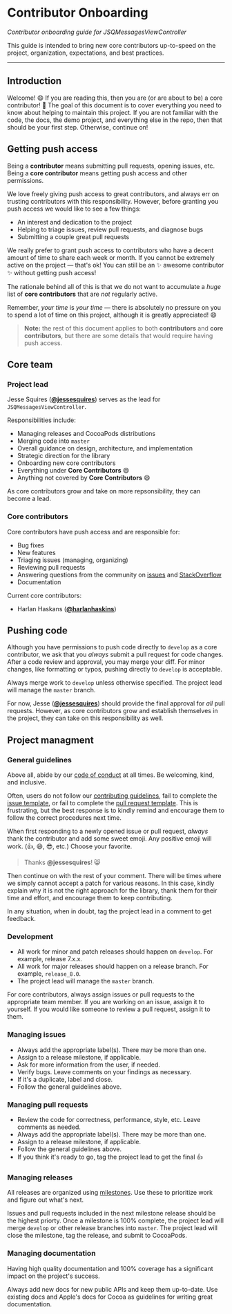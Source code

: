 # Contributor Onboarding

*Contributor onboarding guide for JSQMessagesViewController*

This guide is intended to bring new core contributors up-to-speed on the project, organization, expectations, and best practices.

-------------------------

## Introduction

Welcome! :smile: If you are reading this, then you are (or are about to be) a core contributor! :tada: The goal of this document is to cover everything you need to know about helping to maintain this project. If you are not familiar with the code, the docs, the demo project, and everything else in the repo, then that should be your first step. Otherwise, continue on!

## Getting push access

Being a **contributor** means submitting pull requests, opening issues, etc. Being a **core contributor** means getting push access and other permissions.

We love freely giving push access to great contributors, and always err on trusting contributors with this responsibility. However, before granting you push access we would like to see a few things:

- An interest and dedication to the project
- Helping to triage issues, review pull requests, and diagnose bugs
- Submitting a couple great pull requests

We really prefer to grant push access to contributors who have a decent amount of time to share each week or month. If you cannot be extremely active on the project — that's ok! You can still be an :sparkles: awesome contributor :sparkles: without getting push access! 

The rationale behind all of this is that we do not want to accumulate a *huge* list of **core contributors** that are *not* regularly active.

Remember, *your time* is *your time* — there is absolutely no pressure on you to spend a lot of time on this project, although it is greatly appreciated! :smile:

> **Note:** the rest of this document applies to both **contributors** and **core contributors**, but there are some details that would require having push access.

## Core team

### Project lead

Jesse Squires ([**@jessesquires**](https://github.com/jessesquires)) serves as the lead for `JSQMessagesViewController`.

Responsibilities include:
- Managing releases and CocoaPods distributions
- Merging code into `master`
- Overall guidance on design, architecture, and implementation
- Strategic direction for the library
- Onboarding new core contributors
- Everything under **Core Contributors** :smile:
- Anything not covered by **Core Contributors** :smile:

As core contributors grow and take on more repsonsibility, they can become a lead.

### Core contributors

Core contributors have push access and are responsible for:

- Bug fixes
- New features
- Triaging issues (managing, organizing)
- Reviewing pull requests
- Answering questions from the community on [issues](https://github.com/jessesquires/JSQMessagesViewController/issues?utf8=✓&q=is%3Aissue+label%3A%22questions+%26+help%22+) and [StackOverflow](http://stackoverflow.com/questions/tagged/jsqmessagesviewcontroller)
- Documentation

Current core contributors:
- Harlan Haskans ([**@harlanhaskins**](https://github.com/harlanhaskins))

## Pushing code

Although you have permissions to push code directly to `develop` as a core contributor, we ask that you *always* submit a pull request for code changes. After a code review and approval, you may merge your diff. For minor changes, like formatting or typos, pushing directly to `develop` is acceptable. 

Always merge work to `develop` unless otherwise specified. The project lead will manage the `master` branch.

For now, Jesse ([**@jessesquires**](https://github.com/jessesquires)) should provide the final approval for *all* pull requests. However, as core contributors grow and establish themselves in the project, they can take on this responsibility as well.

## Project managment

### General guidelines

Above all, abide by our [code of conduct](https://github.com/jessesquires/JSQMessagesViewController/blob/develop/.github/CONDUCT.md) at all times. Be welcoming, kind, and inclusive.

Often, users do not follow our [contributing guidelines](https://github.com/jessesquires/JSQMessagesViewController/blob/develop/.github/CONTRIBUTING.md), fail to complete the [issue template](https://github.com/jessesquires/JSQMessagesViewController/blob/develop/.github/ISSUE_TEMPLATE.md), or fail to complete the [pull request template](https://github.com/jessesquires/JSQMessagesViewController/blob/develop/.github/PULL_REQUEST_TEMPLATE.md). This is frustrating, but the best response is to kindly remind and encourage them to follow the correct procedures next time.

When first responding to a newly opened issue or pull request, *always* thank the contributor and add some sweet emoji. Any positive emoji will work. (:+1:, :smile:, :sunglasses:, etc.) Choose your favorite.

> Thanks **@jessesquires**! :smile_cat:

Then continue on with the rest of your comment. There will be times where we simply cannot accept a patch for various reasons. In this case, kindly explain why it is not the right approach for the library, thank them for their time and effort, and encourage them to keep contributing.

In any situation, when in doubt, tag the project lead in a comment to get feedback.

### Development

- All work for minor and patch releases should happen on `develop`. For example, release 7.x.x.
- All work for major releases should happen on a release branch. For example, `release_8.0`.
- The project lead will manage the `master` branch.

For core contributors, always assign issues or pull requests to the appropriate team member. If you are working on an issue, assign it to yourself. If you would like someone to review a pull request, assign it to them.

### Managing issues

- Always add the appropriate label(s). There may be more than one.
- Assign to a release milestone, if applicable.
- Ask for more information from the user, if needed.
- Verify bugs. Leave comments on your findings as necessary.
- If it's a duplicate, label and close.
- Follow the general guidelines above.

### Managing pull requests

- Review the code for correctness, performance, style, etc. Leave comments as needed.
- Always add the appropriate label(s). There may be more than one.
- Assign to a release milestone, if applicable.
- Follow the general guidelines above.
- If you think it's ready to go, tag the project lead to get the final :+1:

### Managing releases

All releases are organized using [milestones](https://github.com/jessesquires/JSQMessagesViewController/milestones). Use these to prioritize work and figure out what's next.

Issues and pull requests included in the next milestone release should be the highest priorty. Once a milestone is 100% complete, the project lead will merge `develop` or other release branches into `master`. The project lead will close the milestone, tag the release, and submit to CocoaPods.

### Managing documentation

Having high quality documentation and 100% coverage has a significant impact on the project's success. 

Always add new docs for new public APIs and keep them up-to-date. Use existing docs and Apple's docs for Cocoa as guidelines for writing great documentation.
